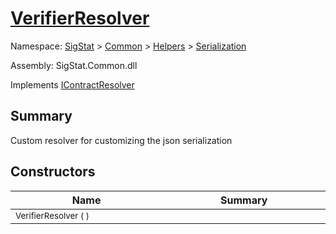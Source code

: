 # [VerifierResolver](./VerifierResolver.md)

Namespace: [SigStat]() > [Common](./../../README.md) > [Helpers](./../README.md) > [Serialization](./README.md)

Assembly: SigStat.Common.dll

Implements [IContractResolver](./VerifierResolver.md)

## Summary
Custom resolver for customizing the json serialization

## Constructors

| Name<div><a href="#"><img width=400></a></div> | Summary<div><a href="#"><img width=475></a></div> | 
| --- | --- | 
| <sub>VerifierResolver (  )</sub>| <sub></sub>| <br>


